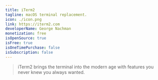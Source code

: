 ```yaml
---
title: iTerm2
tagline: macOS terminal replacement.
icon: ./icon.png
link: https://iterm2.com
developerName: George Nachman
monetization: free
isOpenSource: true
isFree: true
isOneTimePurchase: false
isSubscription: false
---
```


> iTerm2 brings the terminal into the modern age with features you never knew you always wanted.
